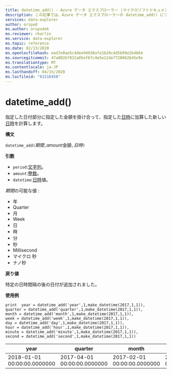 ```yaml
---
title: datetime_add() - Azure データ エクスプローラー |マイクロソフトドキュメント
description: この記事では、Azure データ エクスプローラーの datetime_add() について説明します。
services: data-explorer
author: orspod
ms.author: orspodek
ms.reviewer: rkarlin
ms.service: data-explorer
ms.topic: reference
ms.date: 02/13/2020
ms.openlocfilehash: ead7e0ae5c4dee94930afe1b20c4d5b99e2b4664
ms.sourcegitcommit: 47a002b7032a05ef67c4e5e12de7720062645e9e
ms.translationtype: MT
ms.contentlocale: ja-JP
ms.lasthandoff: 04/15/2020
ms.locfileid: "81516458"
---
```

# <a name="datetime_add"></a>datetime_add()

指定した日付部分に指定した金額を掛け合って、指定した[日時](./scalar-data-types/datetime.md)に加算した新しい[日時](./scalar-data-types/datetime.md)を計算します。

**構文**

`datetime_add(`*期間*`,`*amount*金額`,`*日時*`)`

**引数**

* `period`:[文字列](./scalar-data-types/string.md)。 
* `amount`:[整数](./scalar-data-types/int.md)。
* `datetime`:[日時](./scalar-data-types/datetime.md)値。

*期間*の可能な値 : 
- 年
- Quarter
- 月
- Week
- 日
- 時
- 分
- 秒
- Millisecond
- マイクロ 秒
- ナノ秒

**戻り値**

特定の日時間隔の後の日付が追加されました。

**使用例**

```kusto
print  year = datetime_add('year',1,make_datetime(2017,1,1)),
quarter = datetime_add('quarter',1,make_datetime(2017,1,1)),
month = datetime_add('month',1,make_datetime(2017,1,1)),
week = datetime_add('week',1,make_datetime(2017,1,1)),
day = datetime_add('day',1,make_datetime(2017,1,1)),
hour = datetime_add('hour',1,make_datetime(2017,1,1)),
minute = datetime_add('minute',1,make_datetime(2017,1,1)),
second = datetime_add('second',1,make_datetime(2017,1,1))

```

|year|quarter|month|week|day|hour|minute|second|
|---|---|---|---|---|---|---|---|
|2018-01-01 00:00:00.0000000|2017-04-01 00:00:00.0000000|2017-02-01 00:00:00.0000000|2017-01-08 00:00:00.0000000|2017-01-02 00:00:00.0000000|2017-01-01 01:00:00.0000000|2017-01-01 00:01:00.0000000|2017-01-01 00:00:01.0000000|






